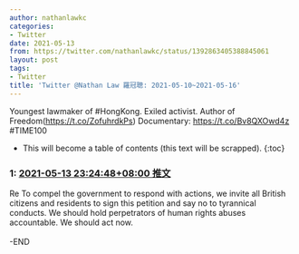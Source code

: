 ```yaml
---
author: nathanlawkc
categories:
- Twitter
date: 2021-05-13
from: https://twitter.com/nathanlawkc/status/1392863405388845061
layout: post
tags:
- Twitter
title: 'Twitter @Nathan Law 羅冠聰: 2021-05-10~2021-05-16'
---
```


Youngest lawmaker of #HongKong. Exiled activist. Author of Freedom(https://t.co/ZofuhrdkPs) Documentary: https://t.co/Bv8QXOwd4z #TIME100 

* This will become a table of contents (this text will be scrapped).
{:toc}

### 1: [2021-05-13 23:24:48+08:00 推文](https://twitter.com/nathanlawkc/status/1392863405388845061)

Re To compel the government to respond with actions, we invite all British citizens and residents to sign this petition and say no to tyrannical conducts. We should hold perpetrators of human rights abuses accountable. We should act now.<br><br>-END

